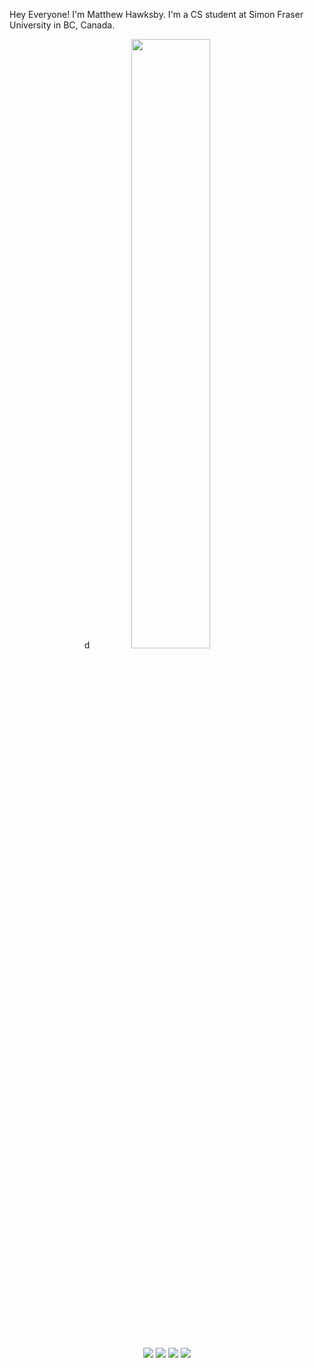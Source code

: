 Hey Everyone! I'm Matthew Hawksby. I'm a CS student at Simon Fraser University in BC, Canada. 
<div align="center">d
<img src="https://readme-typing-svg.demolab.com?font=Inconsolata&weight=500&size=50&duration=4000&pause=200&color=A63429&center=true&vCenter=true&multiline=true&repeat=false&random=false&width=1300&height=140&lines=Hi+Everyone!;+Im+Matthew+Hawksby;+A+CS+Student+at+Simon+Fraser+University;+in+BC+Canada%E2%9C%A9" width="50%" />
<br><br>
<pre>
</pre>
<br><br>
<br><br><br>
    
[![](https://img.shields.io/badge/linkedin-0a66c2)](http://linkedin.com/in/matthew-hawksby)
[![](https://img.shields.io/badge/Kaggle-20BEFF)](https://www.kaggle.com/matthewhawksby)
[![](https://img.shields.io/badge/DevPost-ff66ab)](https://devpost.com/MatthewHawksbyGithub)
[![](https://img.shields.io/badge/hugging.face-69899c)](https://huggingface.co/mHawksby)
</div>
